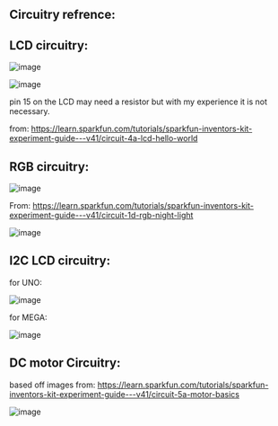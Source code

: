 
## Circuitry refrence:


## LCD circuitry:


![image](https://user-images.githubusercontent.com/120524043/230995807-3cc91eb4-2e80-49ba-9183-5a58fe1ee0da.png)

![image](https://user-images.githubusercontent.com/120524043/230995907-dd16ad8f-0594-4d0a-aae2-2b18517b2ccb.png)

pin 15 on the LCD may need a resistor but with my experience it is not necessary.

from: https://learn.sparkfun.com/tutorials/sparkfun-inventors-kit-experiment-guide---v41/circuit-4a-lcd-hello-world


## RGB circuitry:

![image](https://user-images.githubusercontent.com/120524043/231278342-cc2b0c98-e843-4fbf-84f3-33af694f54f3.png)

From: https://learn.sparkfun.com/tutorials/sparkfun-inventors-kit-experiment-guide---v41/circuit-1d-rgb-night-light

![image](https://user-images.githubusercontent.com/120524043/231278475-3cb5945b-d7df-4a3f-809f-d8b174426a2b.png)

## I2C LCD circuitry:

for UNO:


![image](https://user-images.githubusercontent.com/120524043/235036844-33bece80-c2f3-4c22-a6df-27b0ecc07107.png)


for MEGA:

![image](https://user-images.githubusercontent.com/120524043/235036906-5087e62e-3ade-42e0-b321-19977132f050.png)

## DC motor Circuitry:

based off images from: https://learn.sparkfun.com/tutorials/sparkfun-inventors-kit-experiment-guide---v41/circuit-5a-motor-basics

![image](https://user-images.githubusercontent.com/120524043/235282204-486341ab-5d40-4821-9ad6-ee9cf362ed46.png)

